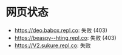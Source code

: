 # 网页状态
- https://deo.babox.repl.co: 失败 (403)
- https://beaspy--hting.repl.co: 失败 (403)
- https://V2.sukure.repl.co: 失败
